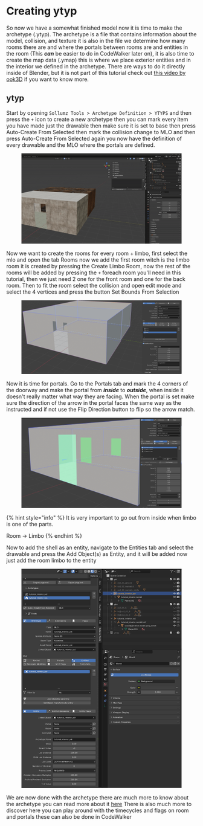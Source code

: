 # Creating ytyp
So now we have a somewhat finished model now it is time to make the archetype (.ytyp). The archetype is a file that contains
information about the model, collision, and texture it is also in the file we determine how many rooms there are and
where the portals between rooms are and entities in the room (This **_can_** be easier to do in CodeWalker later on), it is
also time to create the map data (.ymap) this is where we place exterior entities and in the interior we defined in the archetype. There are ways to do it directly inside of Blender, but
it is not part of this tutorial check out [this video by ook3D](https://www.youtube.com/watch?v=P8Pxe6Z_iwQ&ab_channel=ook_3D)
if you want to know more.

## ytyp
Start by opening `Sollumz Tools > Archetype Definition > YTYPS` and then press the `+` icon to create a new archetype then
you can mark every item you have made just the drawable then make sure it is set to base then press Auto-Create From Selected then
mark the collision change to MLO and then press Auto-Create From Selected again you now have the definition of every drawable
and the MLO where the portals are defined.
<figure><img src="../../.gitbook/assets/create_interior_tutorial_building28.gif" alt=""><figcaption><p></p></figcaption></figure>

Now we want to create the rooms for every room + limbo, first select the mlo and open the tab Rooms now we add the first 
room witch is the limbo room it is created by pressing the Create Limbo Room, now the rest of the rooms will be added by 
pressing the `+` foreach room you'll need in this tutorial, then we just need 2 one for the front room and one for the back room.
Then to fit the room select the collision and open edit mode and select the 4 vertices and press the button Set Bounds From Selection
<figure><img src="../../.gitbook/assets/create_interior_tutorial_building29.png" alt=""><figcaption><p></p></figcaption></figure>

Now it is time for portals. Go to the Portals tab and mark the 4 corners of the doorway and make the portal from **_inside_** to **_outside_**,
when inside it doesn't really matter what way they are facing. When the portal is set make sure the direction of the 
arrow in the portal faces the same way as the instructed and if not use the Flip Direction button to flip so the arrow match.
<figure><img src="../../.gitbook/assets/create_interior_tutorial_building30.png" alt=""><figcaption><p></p></figcaption></figure>

{% hint style="info" %}
It is very important to go out from inside when limbo is one of the parts.

Room -> Limbo
{% endhint %}

Now to add the shell as an entity, navigate to the Entities tab and select the drawable and press the Add Object(s) as Entity, 
and it will be added now just add the room limbo to the entity
<figure><img src="../../.gitbook/assets/create_interior_tutorial_building31.png" alt=""><figcaption><p></p></figcaption></figure>

We are now done with the archetype there are much more to know about the archetype you can read more about it [here](../../documentation/archetype-definition.ytyp/README.md)
There is also much more to discover here you can play around with the timecycles and flags on room and portals these can
also be done in CodeWalker
